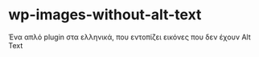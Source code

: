 # wp-images-without-alt-text
Ένα απλό plugin στα ελληνικά, που εντοπίζει εικόνες που δεν έχουν Alt Text
